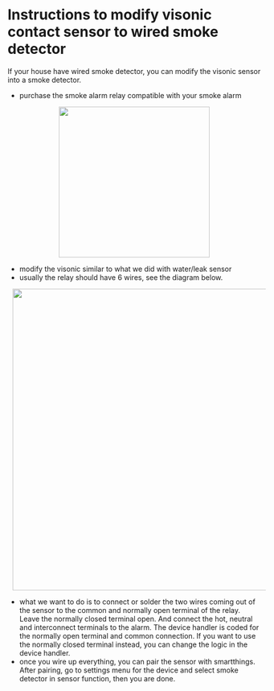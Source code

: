 # Instructions to modify visonic contact sensor to wired smoke detector

If your house have wired smoke detector, you can modify the visonic sensor into a smoke detector. 
  - purchase the smoke alarm relay compatible with your smoke alarm
  
  <p align="center">
    <img src = "https://github.com/pakmanwg/smartthings-visonic-sensor/blob/master/Relay.jpg" width=300 hspace=10/>
  </p>  
  
  - modify the visonic similar to what we did with water/leak sensor
  - usually the relay should have 6 wires, see the diagram below.
  
  
  <p align="center">
    <img src = "https://github.com/pakmanwg/smartthings-visonic-sensor/blob/master/Relay_Diagram.jpg" width=600 hspace=10/>
  </p>  
  
   - what we want to do is to connect or solder the two wires coming out of the sensor to the common and normally open terminal of the relay. Leave the normally closed terminal open. And connect the hot, neutral and interconnect terminals to the alarm. The device handler is coded for the normally open terminal and common connection. If you want to use the normally closed terminal instead, you can change the logic in the device handler.
   - once you wire up everything, you can pair the sensor with smartthings. After pairing, go to settings menu for the device and select smoke detector in sensor function, then you are done.

